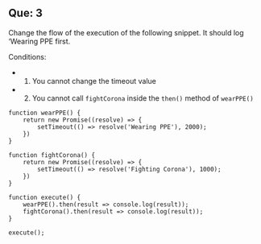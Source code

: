 ## Que: 3

Change the flow of the execution of the following snippet. It should log ‘Wearing PPE first.

Conditions: 
* 1) You cannot change the timeout value 
* 2) You cannot call `fightCorona` inside the `then()` method of `wearPPE()`

```
function wearPPE() {
    return new Promise((resolve) => {
        setTimeout(() => resolve('Wearing PPE'), 2000);
    })
}

function fightCorona() {
    return new Promise((resolve) => {
        setTimeout(() => resolve('Fighting Corona'), 1000);
    })
}

function execute() {
    wearPPE().then(result => console.log(result));
    fightCorona().then(result => console.log(result));
}

execute();
```